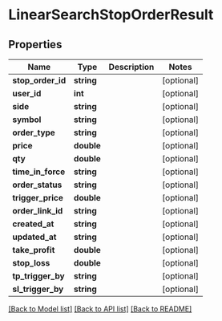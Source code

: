 # LinearSearchStopOrderResult

## Properties
Name | Type | Description | Notes
------------ | ------------- | ------------- | -------------
**stop_order_id** | **string** |  | [optional] 
**user_id** | **int** |  | [optional] 
**side** | **string** |  | [optional] 
**symbol** | **string** |  | [optional] 
**order_type** | **string** |  | [optional] 
**price** | **double** |  | [optional] 
**qty** | **double** |  | [optional] 
**time_in_force** | **string** |  | [optional] 
**order_status** | **string** |  | [optional] 
**trigger_price** | **double** |  | [optional] 
**order_link_id** | **string** |  | [optional] 
**created_at** | **string** |  | [optional] 
**updated_at** | **string** |  | [optional] 
**take_profit** | **double** |  | [optional] 
**stop_loss** | **double** |  | [optional] 
**tp_trigger_by** | **string** |  | [optional] 
**sl_trigger_by** | **string** |  | [optional] 

[[Back to Model list]](../README.md#documentation-for-models) [[Back to API list]](../README.md#documentation-for-api-endpoints) [[Back to README]](../README.md)



